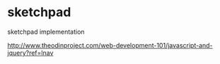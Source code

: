# sketchpad
sketchpad implementation

http://www.theodinproject.com/web-development-101/javascript-and-jquery?ref=lnav
